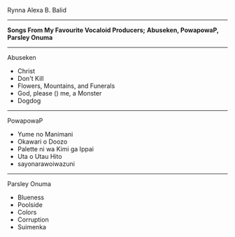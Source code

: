 Rynna Alexa B. Balid

---
**Songs From My Favourite Vocaloid Producers;**
**Abuseken, PowapowaP, Parsley Onuma**

---
 Abuseken
- Christ
- Don't Kill
- Flowers, Mountains, and Funerals
- God, please () me, a Monster
- Dogdog
  
---
 PowapowaP
- Yume no Manimani
- Okawari o Doozo
- Palette ni wa Kimi ga Ippai
- Uta o Utau Hito
- sayonarawoiwazuni

---
 Parsley Onuma
- Blueness
- Poolside
- Colors
- Corruption
- Suimenka
